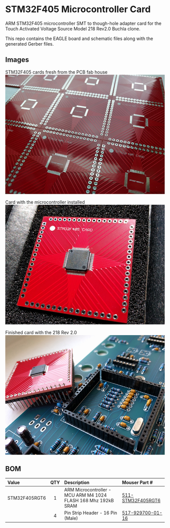 # STM32F405 Microcontroller Card

ARM STM32F405 microcontroller SMT to though-hole adapter card for the Touch Activated Voltage Source Model 218 Rev2.0 Buchla clone.

This repo contains the EAGLE board and schematic files along with the generated Gerber files.


## Images

STM32F405 cards fresh from the PCB fab house
![STM32F405 cards](images/stm32f405_card_01.jpg)

Card with the microcontroller installed
![Card with microcontroller](images/stm32f405_card_02.jpg)

Finished card with the 218 Rev 2.0
![Finished card](images/stm32f405_card_03.jpg)


## BOM

| Value   | QTY | Description | Mouser Part # |
|:--------|:---:|:------------|:--------------|
| STM32F405RGT6 | 1 | ARM Microcontroller - MCU ARM M4 1024 FLASH 168 Mhz 192kB SRAM | [511-STM32F405RGT6][arm_mcu] |
|  | 4 | Pin Strip Header - 16 Pin (Male) | [517-929700-01-16][pin_header] |

[arm_mcu]: https://www.mouser.com/ProductDetail/511-STM32F405RGT6
[pin_header]: https://www.mouser.com/ProductDetail/517-929700-01-16
